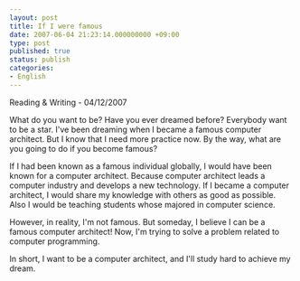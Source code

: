 ```yaml
---
layout: post
title: If I were famous
date: 2007-06-04 21:23:14.000000000 +09:00
type: post
published: true
status: publish
categories:
- English
---
```

Reading & Writing - 04/12/2007

What do you want to be? Have you ever dreamed before? Everybody want to be a star. I've been dreaming when I became a famous computer architect. But I know that I need more practice now. By the way, what are you going to do if you become famous?

If I had been known as a famous individual globally, I would have been known for a computer architect. Because computer architect leads a computer industry and develops a new technology. If I became a computer architect, I would share my knowledge with others as good as possible. Also I would be teaching students whose majored in computer science.

However, in reality, I'm not famous. But someday, I believe I can be a famous computer architect! Now, I'm trying to solve a problem related to computer programming.

In short, I want to be a computer architect, and I'll study hard to achieve my dream.
